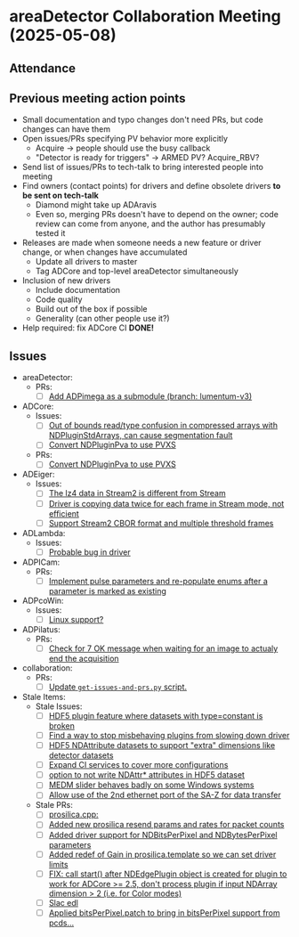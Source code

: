 # areaDetector Collaboration Meeting (2025-05-08)

## Attendance

## Previous meeting action points

- Small documentation and typo changes don't need PRs, but code changes can have them
- Open issues/PRs specifying PV behavior more explicitly
    - Acquire -> people should use the busy callback
    - "Detector is ready for triggers" -> ARMED PV? Acquire_RBV?
- Send list of issues/PRs to tech-talk to bring interested people into meeting
- Find owners (contact points) for drivers and define obsolete drivers **to be sent on tech-talk**
    - Diamond might take up ADAravis
    - Even so, merging PRs doesn't have to depend on the owner; code review can come from anyone, and the author has presumably tested it
- Releases are made when someone needs a new feature or driver change, or when changes have accumulated
    - Update all drivers to master
    - Tag ADCore and top-level areaDetector simultaneously
- Inclusion of new drivers
    - Include documentation
    - Code quality
    - Build out of the box if possible
    - Generality (can other people use it?)
- Help required: fix ADCore CI **DONE!**

## Issues

- areaDetector:
    - PRs:
        - [ ] [Add ADPimega as a submodule (branch: lumentum-v3)](https://github.com/areaDetector/areaDetector/pull/95)
- ADCore:
    - Issues:
        - [ ] [Out of bounds read/type confusion in compressed arrays with NDPluginStdArrays, can cause segmentation fault](https://github.com/areaDetector/ADCore/issues/531)
        - [ ] [Convert NDPluginPva to use PVXS](https://github.com/areaDetector/ADCore/issues/528)
    - PRs:
        - [ ] [Convert NDPluginPva to use PVXS](https://github.com/areaDetector/ADCore/pull/532)
- ADEiger:
    - Issues:
        - [ ] [The lz4 data in Stream2 is different from Stream](https://github.com/areaDetector/ADEiger/issues/69)
        - [ ] [Driver is copying data twice for each frame in Stream mode, not efficient](https://github.com/areaDetector/ADEiger/issues/68)
        - [ ] [Support Stream2 CBOR format and multiple threshold frames](https://github.com/areaDetector/ADEiger/issues/65)
- ADLambda:
    - Issues:
        - [ ] [Probable bug in driver](https://github.com/areaDetector/ADLambda/issues/13)
- ADPICam:
    - PRs:
        - [ ] [Implement pulse parameters and re-populate enums after a parameter is marked as existing](https://github.com/areaDetector/ADPICam/pull/26)
- ADPcoWin:
    - Issues:
        - [ ] [Linux support?](https://github.com/areaDetector/ADPcoWin/issues/24)
- ADPilatus:
    - PRs:
        - [ ] [Check for 7 OK message when waiting for an image to actualy end the acquisition](https://github.com/areaDetector/ADPilatus/pull/17)
- collaboration:
    - PRs:
        - [ ] [Update `get-issues-and-prs.py` script.](https://github.com/areaDetector/collaboration/pull/1)
- Stale Items:
    - Stale Issues:
        - [ ] [HDF5 plugin feature where datasets with type=constant is broken](https://github.com/areaDetector/ADCore/issues/36)
        - [ ] [Find a way to stop misbehaving plugins from slowing down driver](https://github.com/areaDetector/ADCore/issues/98)
        - [ ] [HDF5 NDAttribute datasets to support "extra" dimensions like detector datasets](https://github.com/areaDetector/ADCore/issues/96)
        - [ ] [Expand CI services to cover more configurations](https://github.com/areaDetector/ADCore/issues/115)
        - [ ] [option to not write NDAttr* attributes in HDF5 dataset](https://github.com/areaDetector/ADCore/issues/145)
        - [ ] [MEDM slider behaves badly on some Windows systems](https://github.com/areaDetector/ADPhotron/issues/6)
        - [ ] [Allow use of the 2nd ethernet port of the SA-Z for data transfer](https://github.com/areaDetector/ADPhotron/issues/7)
    - Stale PRs:
        - [ ] [prosilica.cpp:](https://github.com/areaDetector/ADProsilica/pull/4)
        - [ ] [Added new prosilica resend params and rates for packet counts](https://github.com/areaDetector/ADProsilica/pull/7)
        - [ ] [Added driver support for NDBitsPerPixel and NDBytesPerPixel parameters](https://github.com/areaDetector/ADProsilica/pull/8)
        - [ ] [Added redef of Gain in prosilica.template so we can set driver limits](https://github.com/areaDetector/ADProsilica/pull/5)
        - [ ] [FIX: call start() after NDEdgePlugin object is created for plugin to work for ADCore >= 2.5,  don't process plugin if input NDArray dimension > 2 (i.e. for Color modes)](https://github.com/areaDetector/ADPluginEdge/pull/3)
        - [ ] [Slac edl](https://github.com/areaDetector/ADCore/pull/316)
        - [ ] [Applied bitsPerPixel.patch to bring in bitsPerPixel support from pcds…](https://github.com/areaDetector/ADCore/pull/314)
